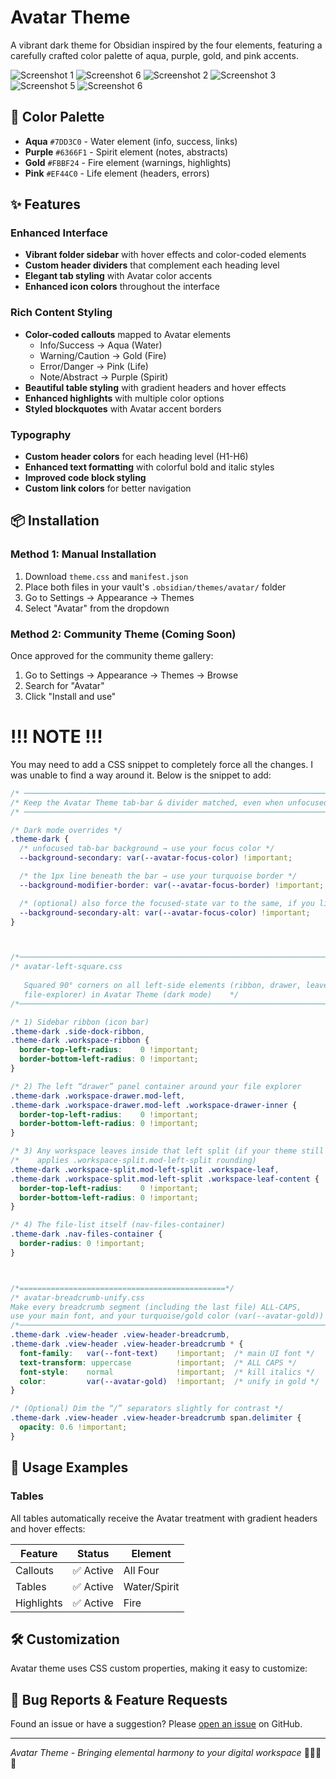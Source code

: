 # Avatar Theme

A vibrant dark theme for Obsidian inspired by the four elements, featuring a carefully crafted color palette of aqua, purple, gold, and pink accents.

![Screenshot 1](CleanShot%202025-08-27%20at%2004.59.46@2x.png)
![Screenshot 6](CleanShot%202025-08-27%20at%2005.10.07@2x.png)
![Screenshot 2](CleanShot%202025-08-27%20at%2005.00.06@2x.png)
![Screenshot 3](CleanShot%202025-08-27%20at%2005.00.14@2x.png)
![Screenshot 5](CleanShot%202025-08-27%20at%2005.00.27@2x.png)
![Screenshot 6](CleanShot%202025-08-30%20at%2016.37.44.png)



## 🎨 Color Palette

- **Aqua** `#7DD3C0` - Water element (info, success, links)
- **Purple** `#6366F1` - Spirit element (notes, abstracts) 
- **Gold** `#FBBF24` - Fire element (warnings, highlights)
- **Pink** `#EF44C0` - Life element (headers, errors)

## ✨ Features

### Enhanced Interface
- **Vibrant folder sidebar** with hover effects and color-coded elements
- **Custom header dividers** that complement each heading level
- **Elegant tab styling** with Avatar color accents
- **Enhanced icon colors** throughout the interface

### Rich Content Styling
- **Color-coded callouts** mapped to Avatar elements
  - Info/Success → Aqua (Water)
  - Warning/Caution → Gold (Fire) 
  - Error/Danger → Pink (Life)
  - Note/Abstract → Purple (Spirit)
- **Beautiful table styling** with gradient headers and hover effects
- **Enhanced highlights** with multiple color options
- **Styled blockquotes** with Avatar accent borders

### Typography
- **Custom header colors** for each heading level (H1-H6)
- **Enhanced text formatting** with colorful bold and italic styles
- **Improved code block styling** 
- **Custom link colors** for better navigation

## 📦 Installation

### Method 1: Manual Installation
1. Download `theme.css` and `manifest.json`
2. Place both files in your vault's `.obsidian/themes/avatar/` folder
3. Go to Settings → Appearance → Themes
4. Select "Avatar" from the dropdown

### Method 2: Community Theme (Coming Soon)
Once approved for the community theme gallery:
1. Go to Settings → Appearance → Themes → Browse
2. Search for "Avatar"
3. Click "Install and use"


# !!! NOTE !!!

You may need to add a CSS snippet to completely force all the changes. I was unable to find a way around it. Below is the snippet to add:


```css
/* ─────────────────────────────────────────────────────────────────────── */
/* Keep the Avatar Theme tab-bar & divider matched, even when unfocused */
/* ─────────────────────────────────────────────────────────────────────── */

/* Dark mode overrides */
.theme-dark {
  /* unfocused tab-bar background → use your focus color */
  --background-secondary: var(--avatar-focus-color) !important;

  /* the 1px line beneath the bar → use your turquoise border */
  --background-modifier-border: var(--avatar-focus-border) !important;

  /* (optional) also force the focused‐state var to the same, if you like) */
  --background-secondary-alt: var(--avatar-focus-color) !important;
}



/*──────────────────────────────────────────────────────────────────────────*/
/* avatar-left-square.css                                                  
                                                                         
   Squared 90° corners on all left-side elements (ribbon, drawer, leaves,
   file-explorer) in Avatar Theme (dark mode)    */
/*──────────────────────────────────────────────────────────────────────────*/                          

/* 1) Sidebar ribbon (icon bar)                                            */
.theme-dark .side-dock-ribbon,
.theme-dark .workspace-ribbon {
  border-top-left-radius:    0 !important;
  border-bottom-left-radius: 0 !important;
}

/* 2) The left “drawer” panel container around your file explorer         */
.theme-dark .workspace-drawer.mod-left,
.theme-dark .workspace-drawer.mod-left .workspace-drawer-inner {
  border-top-left-radius:    0 !important;
  border-bottom-left-radius: 0 !important;
}

/* 3) Any workspace leaves inside that left split (if your theme still    */
/*    applies .workspace-split.mod-left-split rounding)                    */
.theme-dark .workspace-split.mod-left-split .workspace-leaf,
.theme-dark .workspace-split.mod-left-split .workspace-leaf-content {
  border-top-left-radius:    0 !important;
  border-bottom-left-radius: 0 !important;
}

/* 4) The file-list itself (nav-files-container)                         */
.theme-dark .nav-files-container {
  border-radius: 0 !important;
}



/*==============================================*/
/* avatar-breadcrumb-unify.css                                           
Make every breadcrumb segment (including the last file) ALL-CAPS,       
use your main font, and your turquoise/gold color (var(--avatar-gold)) 
/*─────────────────────────────────────────────────────────────────────────*/
.theme-dark .view-header .view-header-breadcrumb,
.theme-dark .view-header .view-header-breadcrumb * {
  font-family:   var(--font-text)    !important;  /* main UI font */
  text-transform: uppercase          !important;  /* ALL CAPS */
  font-style:    normal              !important;  /* kill italics */
  color:         var(--avatar-gold)  !important;  /* unify in gold */
}

/* (Optional) Dim the “/” separators slightly for contrast */
.theme-dark .view-header .view-header-breadcrumb span.delimiter {
  opacity: 0.6 !important;
}
```


## 🎯 Usage Examples


### Tables
All tables automatically receive the Avatar treatment with gradient headers and hover effects:

| Feature | Status | Element |
|---------|--------|---------|
| Callouts | ✅ Active | All Four |
| Tables | ✅ Active | Water/Spirit |
| Highlights | ✅ Active | Fire |

## 🛠️ Customization

Avatar theme uses CSS custom properties, making it easy to customize:


## 🐛 Bug Reports & Feature Requests

Found an issue or have a suggestion? Please [open an issue](https://github.com/cxj05h/obsidian-avatar/issues) on GitHub.



---

*Avatar Theme - Bringing elemental harmony to your digital workspace* 🌊🔥🌿✨





